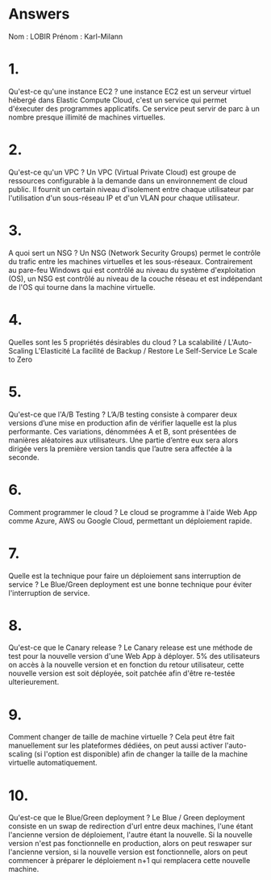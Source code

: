 # Answers

Nom : LOBIR
Prénom : Karl-Milann

# 1.
Qu'est-ce qu'une instance EC2 ?
une instance EC2 est un serveur virtuel hébergé dans Elastic Compute Cloud, c'est un service qui permet d'éxecuter des programmes applicatifs.
Ce service peut servir de  parc  à un nombre presque illimité de machines virtuelles.
# 2.
Qu'est-ce qu'un VPC ?
Un VPC (Virtual Private Cloud) est groupe de ressources configurable à la demande dans un environnement de cloud public.
Il fournit un certain niveau d'isolement entre chaque utilisateur par l'utilisation d'un sous-réseau IP et d'un VLAN pour chaque utilisateur.

# 3.
A quoi sert un NSG ?
Un NSG (Network Security Groups) permet le contrôle du trafic entre les machines virtuelles et les sous-réseaux. Contrairement au pare-feu Windows qui est contrôlé au niveau du système d'exploitation (OS), un NSG est contrôlé au niveau de la couche réseau et est indépendant de l'OS qui tourne dans la machine virtuelle.
# 4.
Quelles sont les 5 propriétés désirables du cloud ?
La scalabilité / L'Auto-Scaling
L'Elasticité
La facilité de Backup / Restore
Le Self-Service
Le Scale to Zero
# 5.
Qu'est-ce que l'A/B Testing ?
L’A/B testing consiste à comparer deux versions d’une mise en production afin de vérifier laquelle est la plus performante. Ces variations, dénommées A et B, sont présentées de manières aléatoires aux utilisateurs. Une partie d’entre eux sera alors dirigée vers la première version tandis que l’autre sera affectée à la seconde.
# 6.
Comment programmer le cloud ?
Le cloud se programme à l'aide Web App comme Azure, AWS ou Google Cloud, permettant un déploiement rapide.
# 7.
Quelle est la technique pour faire un déploiement sans interruption de service ?
Le Blue/Green deployment est une bonne technique pour éviter l'interruption de service.

# 8.
Qu'est-ce que le Canary release ?
Le Canary release est une méthode de test pour la nouvelle version d'une Web App à déployer.
5% des utilisateurs on accès à la nouvelle version et en fonction du retour utilisateur, cette nouvelle version est soit déployée, soit patchée afin d'être re-testée ulterieurement.
# 9.
Comment changer de taille de machine virtuelle ?
Cela peut être fait manuellement sur les plateformes dédiées, on peut aussi activer l'auto-scaling (si l'option est disponible) afin de changer la taille de la machine virtuelle automatiquement.
# 10.
Qu'est-ce que le Blue/Green deployment ?
Le Blue / Green deployment consiste en un swap de redirection d'url entre deux machines, l'une étant l'ancienne version de déploiement, l'autre étant la nouvelle. Si la nouvelle version n'est pas fonctionnelle en production, alors on peut reswaper sur l'ancienne version, si la nouvelle version est fonctionnelle, alors on peut commencer à préparer le déploiement n+1 qui remplacera cette nouvelle machine.
